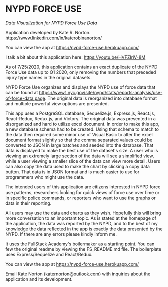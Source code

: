 # NYPD FORCE USE

_Data Visualization for NYPD Force Use Data_

Application developed by Kate R. Norton. https://www.linkedin.com/in/katerobinanorton/

You can view the app at https://nypd-force-use.herokuapp.com/

I talk a bit about this application here: https://youtu.be/HVFZIriV-8M

As of 7/25/2020, this application contains an exact duplicate of the NYPD Force Use data up to Q1 2020, only removing the numbers that preceded injury type names in the original datasets.

NYPD Force Use organizes and displays the NYPD use of force data that can be found at https://www1.nyc.gov/site/nypd/stats/reports-analysis/use-of-force-data.page. The original data is reorganized into database format and multiple powerful view options are presented.

This app uses a PostgreSQL database, Sequelize.js, Express.js, React.js, React-Redux, Redux.js, and Victory. The original data was presented in a disorganized and hard to utilize excel document. In order to make this app, a new database schema had to be created. Using that schema to match to the data then required some minor use of Visual Basic to alter the excel document format slightly so that the comma separated values could be converted to JSON in large batches and seeded into the database. That data is displayed to make the best use of the dataset's size. A user who is viewing an extremely large section of the data will see a simplified view, while a user viewing a smaller slice of the data can view more detail. Users can also copy the data used to make the chart by clicking a copy data button. That data is in JSON format and is much easier to use for programmers who might use the data.

The intended users of this application are citizens interested in NYPD force use patterns, researchers looking for quick views of force use over time or in specific police commands, or reporters who want to use the graphs or data in their reporting.

All users may use the data and charts as they wish. Hopefully this will bring more conversation to an important topic. As is stated at the homepage of the application, the data was reported by the NYPD, and to the best of my knowledge the data reflected in the app is exactly the data presented by the NYPD. If there are any errors please kindly inform me.

It uses the FullStack Academy's boilermaker as a starting point. You can few the original readme by viewing the FS_README.md file. The boilerplate uses Express/Sequelize and React/Redux.

You can view the app at https://nypd-force-use.herokuapp.com/

Email Kate Norton (katernorton@outlook.com) with inquiries about the application and its development.
